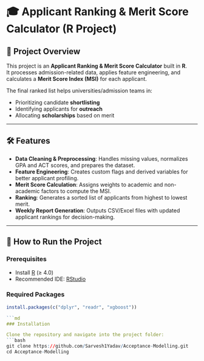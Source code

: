 # 🎓 Applicant Ranking & Merit Score Calculator (R Project)

## 📌 Project Overview
This project is an **Applicant Ranking & Merit Score Calculator** built in **R**.  
It processes admission-related data, applies feature engineering, and calculates a **Merit Score Index (MSI)** for each applicant.  

The final ranked list helps universities/admission teams in:
- Prioritizing candidate **shortlisting**
- Identifying applicants for **outreach**
- Allocating **scholarships** based on merit

---

## 🛠 Features
- **Data Cleaning & Preprocessing**: Handles missing values, normalizes GPA and ACT scores, and prepares the dataset.
- **Feature Engineering**: Creates custom flags and derived variables for better applicant profiling.
- **Merit Score Calculation**: Assigns weights to academic and non-academic factors to compute the MSI.
- **Ranking**: Generates a sorted list of applicants from highest to lowest merit.
- **Weekly Report Generation**: Outputs CSV/Excel files with updated applicant rankings for decision-making.

---

## 🚀 How to Run the Project

### Prerequisites
- Install [R](https://cran.r-project.org/) (≥ 4.0)
- Recommended IDE: [RStudio](https://posit.co/download/rstudio-desktop/)

### Required Packages
```R
install.packages(c("dplyr", "readr", "xgboost"))

```md
### Installation

Clone the repository and navigate into the project folder:
```bash
git clone https://github.com/Sarvesh1Yadav/Acceptance-Modelling.git
cd Acceptance-Modelling
